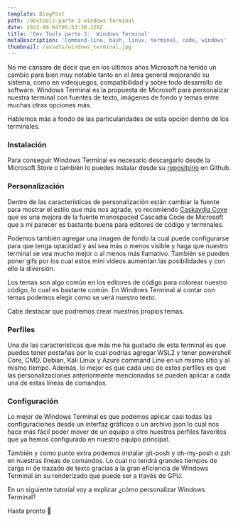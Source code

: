 ```yaml
---
template: BlogPost
path: /devtools-parte-3-windows-terminal
date: 2022-09-04T05:53:38.220Z
title: 'Dev Tools parte 3:  Windows Terminal'
metaDescription: 'Command-line, bash, linux, terminal, code, windows'
thumbnail: /assets/windows_terminal.jpg
---
```

No me cansare de decir que en los últimos años Microsoft ha tenido un cambio para bien muy notable tanto en el área general mejorando su sistema, como en videojuegos, compatibilidad y sobre todo desarrollo de software. Windows Terminal es la propuesta de Microsoft para personalizar nuestra terminal con fuentes de texto, imágenes de fondo y temas entre muchas otras opciones más.

Hablemos más a fondo de las particularidades de esta opción dentro de los terminales.

### **Instalación**

Para conseguir Windows Terminal es necesario descargarlo desde la Microsoft Store o también lo puedes instalar desde su [repositorio](https://github.com/microsoft/terminal) en Github.

### **Personalización**

Dentro de las características de personalización están cambiar la fuente para mostrar el estilo que más nos agrade, yo recomiendo [Caskaydia Cove](https://github.com/eliheuer/caskaydia-cove) que es una mejora de la fuente monospaced Cascadia Code de Microsoft que a mí parecer es bastante buena para editores de código y terminales.

Podemos también agregar una imagen de fondo la cual puede configurarse para que tenga opacidad y así sea más o menos visible y haga que nuestro terminal se vea mucho mejor o al menos más llamativo. También se pueden poner gifs por los cual estos mini videos aumentan las posibilidades y con ello la diversión.

Los temas son algo común en los editores de código para colorear nuestro código, lo cual es bastante común. En Windows Terminal al contar con temas podemos elegir como se verá nuestro texto.

Cabe destacar que podremos crear nuestros propios temas.

### **Perfiles**

Una de las características que más me ha gustado de esta terminal es que puedes tener pestañas por lo cual podrías agregar WSL2 y tener powershell Core, CMD, Debían, Kali Linux y Azure command Line en un mismo sitio y al mismo tiempo. Además, lo mejor es que cada uno de estos perfiles es que las personalizaciones anteriormente mencionadas se pueden aplicar a cada una de estas líneas de comandos.

### Configuración

Lo mejor de Windows Terminal es que podemos aplicar casi todas las configuraciones desde un interfaz gráficos o un archivo json lo cual nos hace más fácil poder mover de un equipo a otro nuestros perfiles favoritos que ya hemos configurado en nuestro equipo principal.

También y como punto extra podemos instalar git-posh y oh-my-posh o zsh en nuestras líneas de comandos. Lo cual no tendrá grandes tiempos de carga ni de trazado de texto gracias a la gran eficiencia de Windows Terminal en su renderizado que puede ser a través de GPU.

En un siguiente tutorial voy a explicar ¿cómo personalizar Windows Terminal?

Hasta pronto 👋
